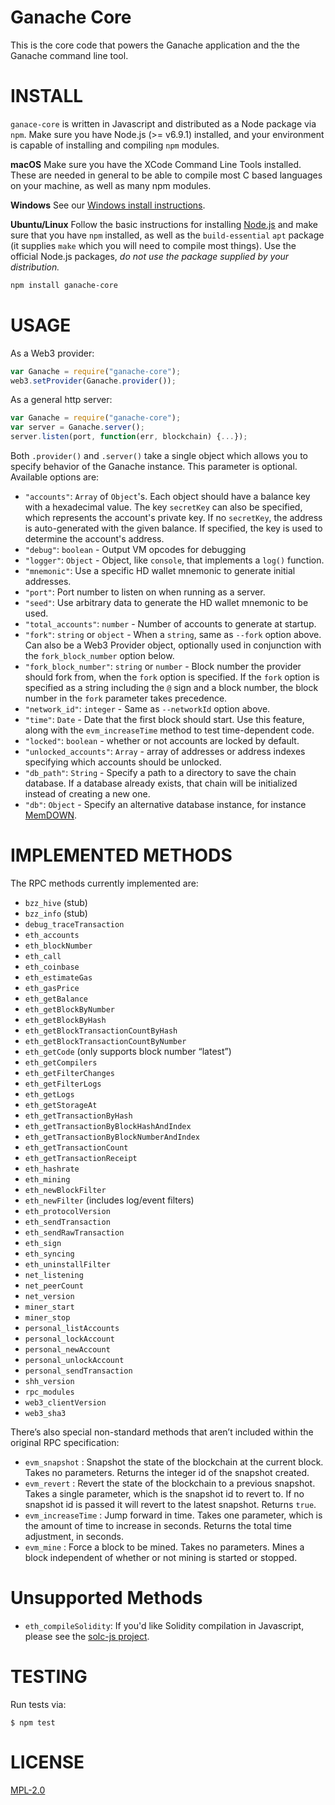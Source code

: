 # Ganache Core

This is the core code that powers the Ganache application and the the Ganache command line tool.

# INSTALL

`ganace-core` is written in Javascript and distributed as a Node package via `npm`. Make sure you have Node.js (>= v6.9.1) installed, and your environment is capable of installing and compiling `npm` modules.

**macOS** Make sure you have the XCode Command Line Tools installed. These are needed in general to be able to compile most C based languages on your machine, as well as many npm modules.

**Windows** See our [Windows install instructions](https://github.com/ethereumjs/testrpc/wiki/Installing-TestRPC-on-Windows).

**Ubuntu/Linux** Follow the basic instructions for installing [Node.js](https://nodejs.org/en/download/package-manager/#debian-and-ubuntu-based-linux-distributions) and make sure that you have `npm` installed, as well as the `build-essential` `apt` package (it supplies `make` which you will need to compile most things). Use the official Node.js packages, *do not use the package supplied by your distribution.*


```Bash
npm install ganache-core
```

# USAGE

As a Web3 provider:

```javascript
var Ganache = require("ganache-core");
web3.setProvider(Ganache.provider());
```

As a general http server:

```javascript
var Ganache = require("ganache-core");
var server = Ganache.server();
server.listen(port, function(err, blockchain) {...});
```

Both `.provider()` and `.server()` take a single object which allows you to specify behavior of the Ganache instance. This parameter is optional. Available options are:

* `"accounts"`: `Array` of `Object`'s. Each object should have a balance key with a hexadecimal value. The key `secretKey` can also be specified, which represents the account's private key. If no `secretKey`, the address is auto-generated with the given balance. If specified, the key is used to determine the account's address.
* `"debug"`: `boolean` - Output VM opcodes for debugging
* `"logger"`: `Object` - Object, like `console`, that implements a `log()` function.
* `"mnemonic"`: Use a specific HD wallet mnemonic to generate initial addresses.
* `"port"`: Port number to listen on when running as a server.
* `"seed"`: Use arbitrary data to generate the HD wallet mnemonic to be used.
* `"total_accounts"`: `number` - Number of accounts to generate at startup.
* `"fork"`: `string` or `object` - When a `string`, same as `--fork` option above. Can also be a Web3 Provider object, optionally used in conjunction with the `fork_block_number` option below.
* `"fork_block_number"`: `string` or `number` - Block number the provider should fork from, when the `fork` option is specified. If the `fork` option is specified as a string including the `@` sign and a block number, the block number in the `fork` parameter takes precedence.  
* `"network_id"`: `integer` - Same as `--networkId` option above.
* `"time"`: `Date` - Date that the first block should start. Use this feature, along with the `evm_increaseTime` method to test time-dependent code.
* `"locked"`: `boolean` - whether or not accounts are locked by default.
* `"unlocked_accounts"`: `Array` - array of addresses or address indexes specifying which accounts should be unlocked.
* `"db_path"`: `String` - Specify a path to a directory to save the chain database. If a database already exists, that chain will be initialized instead of creating a new one.
* `"db"`: `Object` - Specify an alternative database instance, for instance [MemDOWN](https://github.com/level/memdown).

# IMPLEMENTED METHODS

The RPC methods currently implemented are:

* `bzz_hive` (stub)
* `bzz_info` (stub)
* `debug_traceTransaction`
* `eth_accounts`
* `eth_blockNumber`
* `eth_call`
* `eth_coinbase`
* `eth_estimateGas`
* `eth_gasPrice`
* `eth_getBalance`
* `eth_getBlockByNumber`
* `eth_getBlockByHash`
* `eth_getBlockTransactionCountByHash`
* `eth_getBlockTransactionCountByNumber`
* `eth_getCode` (only supports block number “latest”)
* `eth_getCompilers`
* `eth_getFilterChanges`
* `eth_getFilterLogs`
* `eth_getLogs`
* `eth_getStorageAt`
* `eth_getTransactionByHash`
* `eth_getTransactionByBlockHashAndIndex`
* `eth_getTransactionByBlockNumberAndIndex`
* `eth_getTransactionCount`
* `eth_getTransactionReceipt`
* `eth_hashrate`
* `eth_mining`
* `eth_newBlockFilter`
* `eth_newFilter` (includes log/event filters)
* `eth_protocolVersion`
* `eth_sendTransaction`
* `eth_sendRawTransaction`
* `eth_sign`
* `eth_syncing`
* `eth_uninstallFilter`
* `net_listening`
* `net_peerCount`
* `net_version`
* `miner_start`
* `miner_stop`
* `personal_listAccounts`
* `personal_lockAccount`
* `personal_newAccount`
* `personal_unlockAccount`
* `personal_sendTransaction`
* `shh_version`
* `rpc_modules`
* `web3_clientVersion`
* `web3_sha3`

There’s also special non-standard methods that aren’t included within the original RPC specification:

* `evm_snapshot` : Snapshot the state of the blockchain at the current block. Takes no parameters. Returns the integer id of the snapshot created.
* `evm_revert` : Revert the state of the blockchain to a previous snapshot. Takes a single parameter, which is the snapshot id to revert to. If no snapshot id is passed it will revert to the latest snapshot. Returns `true`.
* `evm_increaseTime` : Jump forward in time. Takes one parameter, which is the amount of time to increase in seconds. Returns the total time adjustment, in seconds.
* `evm_mine` : Force a block to be mined. Takes no parameters. Mines a block independent of whether or not mining is started or stopped.

# Unsupported Methods

* `eth_compileSolidity`: If you'd like Solidity compilation in Javascript, please see the [solc-js project](https://github.com/ethereum/solc-js).


# TESTING

Run tests via:

```
$ npm test
```

# LICENSE
[MPL-2.0](https://tldrlegal.com/license/mozilla-public-license-2.0-(mpl-2))
